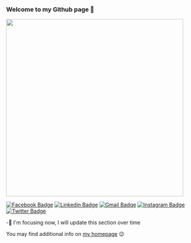 ### Welcome to my Github page 👋
<img src="https://media.giphy.com/media/Nx0rz3jtxtEre/giphy.gif" width="480px">


[![Facebook Badge](https://img.shields.io/badge/-fede.botu-blue?style=plastic&logo=Facebook&logoColor=white&link=https://www.facebook.com/fede.botu/)](https://www.facebook.com/fede.botu/)
[![Linkedin Badge](https://img.shields.io/badge/-federicoberto-blue?style=plastic&logo=Linkedin&logoColor=white&link=https://www.linkedin.com/in/federicoberto/)](https://www.linkedin.com/in/federicoberto/)
[![Gmail Badge](https://img.shields.io/badge/-fberto@kaist.ac.kr-c14438?style=plastic&logo=Gmail&logoColor=white&link=mailto:fberto@kaist.ac.kr)](mailto:fberto@kaist.ac.kr)
[![Instagram Badge](https://img.shields.io/badge/-fede.botu-purple?style=plastic&logo=instagram&logoColor=white&link=https://www.instagram.com/fede.botu/)](https://www.instagram.com/fede.botu/)
[![Twitter Badge](https://img.shields.io/badge/-fedebotu-blue?style=plastic&logo=Twitter&logoColor=white&link=https://twitter.com/fedebotu)](https://twitter.com/fedebotu)

<!-- ![](https://komarev.com/ghpvc/?username=Juju-botu) -->

-🎯 I'm focusing now, I will update this section over time  

You may find additional info on [my homepage](https://fedebotu.github.io/) 😉


<!-- <img width="480px" src="https://github-readme-stats.vercel.app/api?username=fedebotu&hide_title=false&hide_border=false&show_icons=true&include_all_commits=true&count_private=true&line_height=21&theme=cobalt" /><!-- wi*quL3fcV -->

<!--
OLD STUFF
<a href="https://github.com/anuraghazra/convoychat">
  <img align="center" src="https://github-readme-stats.vercel.app/api?username=Juju-botu&show_icons=true&theme=great-gatsby" />
</a>
-->


<!--
**Juju-botu/Juju-botu** is a ✨ _special_ ✨ repository because its `README.md` (this file) appears on your GitHub profile.
<a href="https://github.com/anuraghazra/github-readme-stats">
  <img align="center" src="https://github-readme-stats.vercel.app/api/top-langs/?username=Juju-botu&theme=buefy&layout=compact" />
</a>
Here are some ideas to get you started:

- 🔭 I’m currently working on ...
- 🌱 I’m currently learning ...
- 👯 I’m looking to collaborate on ...
- 🤔 I’m looking for help with ...
- 💬 Ask me about ...
- 📫 How to reach me: ...
- 😄 Pronouns: ...
- ⚡ Fun fact: ...
-->
